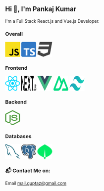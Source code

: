 ## Hi :wave:, I'm Pankaj Kumar   
    
      

I'm a Full Stack React.js and Vue.js Developer. 

### Overall
<img height="48" width="48" src="./assets/javascript.svg" alt="JavaScript logo" /> <img height="48" width="48" src="./assets/typescript.svg" alt="TypeScript logo" /> <img height="48" width="48" src="./assets/css.svg" alt="CSS logo" />

### Frontend
<img height="48" width="48" src="./assets/react.svg" alt="React logo" /> <img height="48" width="48" src="./assets/next.svg" alt="Next logo" /> <img height="48" width="48" src="./assets/vue.svg" alt="Vue.js logo" /> <img height="48" width="48" src="./assets/nuxt.svg" alt="Nuxt logo" /> <img height="48" width="48" src="./assets/tailwind.svg" alt="Tailwind CSS logo" />

### Backend
<img height="48" width="48" src="./assets/node.svg" alt="Node.js logo" />

### Databases
<img height="48" width="48" src="./assets/mysql.svg" alt="MySQL logo" /> <img height="48" width="48" src="./assets/postgresql.svg" alt="PostgreSQL logo" /> <img height="48" width="48" src="./assets//mongo.svg" alt="MongoDB logo" />



### :mailbox_with_mail: Contact Me on:

Email mail.guptaz@gmail.com
